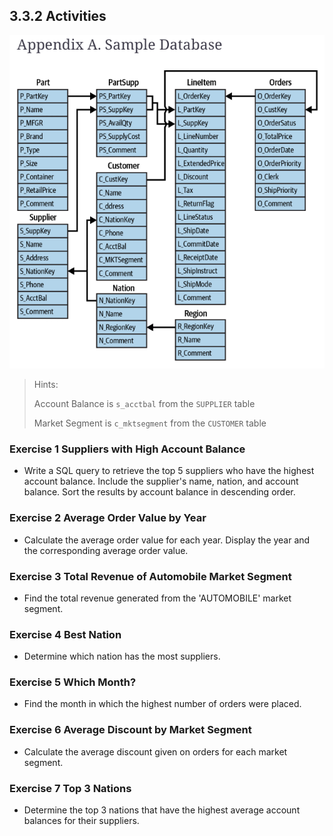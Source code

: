 ## 3.3.2 Activities

![image-20231018205242720](images/image-20231018205242720.png)

> Hints: 
>
> Account Balance is `s_acctbal` from the `SUPPLIER` table 
>
> Market Segment is `c_mktsegment` from the `CUSTOMER` table

### Exercise 1 **Suppliers with High Account Balance**

- Write a SQL query to retrieve the top 5 suppliers who have the highest account balance. Include the supplier's name, nation, and account balance. Sort the results by account balance in descending order.

### Exercise 2 **Average Order Value by Year**

- Calculate the average order value for each year. Display the year and the corresponding average order value.

### Exercise 3 Total Revenue of Automobile Market Segment

* Find the total revenue generated from the 'AUTOMOBILE' market segment.

### Exercise 4 Best Nation

* Determine which nation has the most suppliers.

### Exercise 5 Which Month?

* Find the month in which the highest number of orders were placed.

### Exercise 6 Average Discount by Market Segment

* Calculate the average discount given on orders for each market segment.

### Exercise 7 Top 3 Nations

* Determine the top 3 nations that have the highest average account balances for their suppliers.




